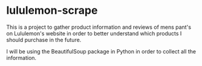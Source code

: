 # lululemon-scrape
This is a project to gather product information and reviews of mens pant's on Lululemon's website in order to better understand which products I should purchase in the future.

I will be using the BeautifulSoup package in Python in order to collect all the information.
